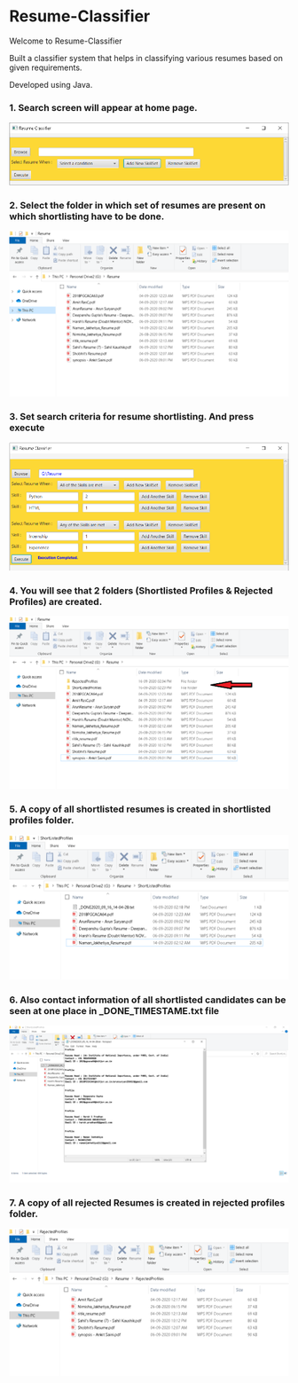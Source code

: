 # Resume-Classifier

Welcome to Resume-Classifier

Built a classifier system that helps in classifying various resumes based on given requirements. 

Developed using Java.

### 1. Search screen will appear at home page.

![Search-Screen-Home-Page](https://raw.githubusercontent.com/namanjakhetiya/Resume-Classifier/master/Images/Search-Screen.png)


### 2. Select the folder in which set of resumes are present on which shortlisting have to be done.

![Select-Resume-Folder-For-Shortlisting](https://raw.githubusercontent.com/namanjakhetiya/Resume-Classifier/master/Images/Resume-folder-before-shortlisting.png)


### 3. Set search criteria for resume shortlisting. And press execute

![Set-Search-Criteria](https://raw.githubusercontent.com/namanjakhetiya/Resume-Classifier/master/Images/Search-Executed.png)


### 4. You will see that 2 folders (Shortlisted Profiles & Rejected Profiles) are created.

![Resume-folder-after-shortlisting](https://raw.githubusercontent.com/namanjakhetiya/Resume-Classifier/master/Images/Resume-folder-after-shortlisting.png)


### 5. A copy of all shortlisted resumes is created in shortlisted profiles folder.

![Shortlisted-Candidate-Resume](https://raw.githubusercontent.com/namanjakhetiya/Resume-Classifier/master/Images/Shortlisted-Candidate-Resume.png)


### 6. Also contact information of all shortlisted candidates can be seen at one place in _DONE_TIMESTAME.txt file

![Shortlisted-Candidate-Contact-Details](https://raw.githubusercontent.com/namanjakhetiya/Resume-Classifier/master/Images/Shortlisted-Candidate-Contact-Details.png)


### 7. A copy of all rejected Resumes is created in rejected profiles folder.

![Rejected-Candidate-Resume](https://raw.githubusercontent.com/namanjakhetiya/Resume-Classifier/master/Images/Rejected-Candidate-Resume.png)

